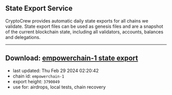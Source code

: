 ## State Export Service
CryptoCrew provides automatic daily state exports for all chains we validate. State export files can be used as genesis files and are a snapshot of the current blockchain state, including all validators, accounts, balances and delegations.

---
**Download: [empowerchain-1 state export](https://dl-eu2.ccvalidators.com/SERVICE/empowerchain/empowerchain-1_export_3790049.json)**
---

- last updated: Thu Feb 29 2024 02:20:42
- chain id: `empowerchain-1`
- export height: `3790049`
- use for: airdrops, local tests, chain recovery
